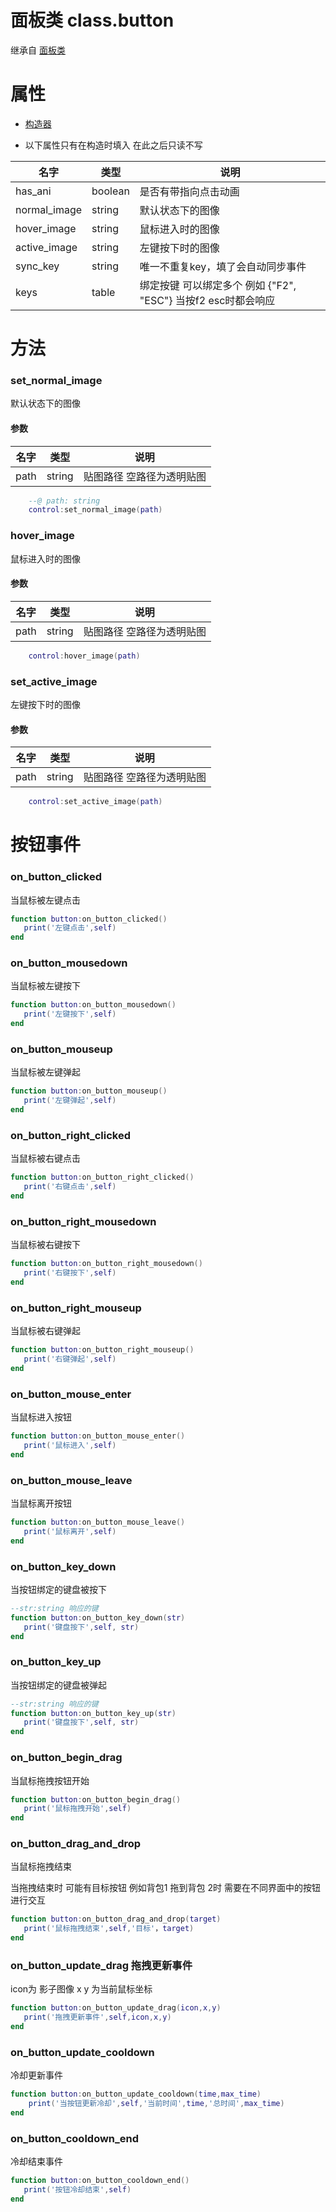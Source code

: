 # 面板类 class.button

继承自 [面板类](Script/界面/面板)


# 属性

* [构造器](Script/界面/构造器)

* 以下属性只有在构造时填入 在此之后只读不写

名字|类型|说明
--|--|--
has_ani|boolean| 是否有带指向点击动画
normal_image|string| 默认状态下的图像
hover_image|string| 鼠标进入时的图像
active_image|string| 左键按下时的图像
sync_key|string|唯一不重复key，填了会自动同步事件
keys|table| 绑定按键 可以绑定多个 例如 {"F2", "ESC"}  当按f2 esc时都会响应 

# 方法


### set_normal_image
默认状态下的图像

#### 参数
名字|类型|说明
--|--|--
path|string| 贴图路径 空路径为透明贴图

```lua
    --@ path: string
    control:set_normal_image(path)
```



### hover_image
鼠标进入时的图像

#### 参数
名字|类型|说明
--|--|--
path|string| 贴图路径 空路径为透明贴图

```lua
    control:hover_image(path)
```
### set_active_image
左键按下时的图像

#### 参数
名字|类型|说明
--|--|--
path|string| 贴图路径 空路径为透明贴图

```lua
    control:set_active_image(path)
```


# 按钮事件


### on_button_clicked 
当鼠标被左键点击

```lua
function button:on_button_clicked()
   print('左键点击',self)
end
```

### on_button_mousedown 
当鼠标被左键按下

```lua
function button:on_button_mousedown()
   print('左键按下',self)
end
```

###  on_button_mouseup 
当鼠标被左键弹起

```lua
function button:on_button_mouseup()
   print('左键弹起',self)
end
```

###  on_button_right_clicked 
当鼠标被右键点击

```lua
function button:on_button_right_clicked()
   print('右键点击',self)
end
```

### on_button_right_mousedown 
当鼠标被右键按下

```lua
function button:on_button_right_mousedown()
   print('右键按下',self)
end
```

###  on_button_right_mouseup 
当鼠标被右键弹起

```lua 
function button:on_button_right_mouseup()
   print('右键弹起',self)
end
```

###  on_button_mouse_enter 
当鼠标进入按钮

```lua
function button:on_button_mouse_enter()
   print('鼠标进入',self)
end 
```

###  on_button_mouse_leave 
当鼠标离开按钮

```lua
function button:on_button_mouse_leave()
   print('鼠标离开',self)
end 
```

###  on_button_key_down 
当按钮绑定的键盘被按下

```lua
--str:string 响应的键
function button:on_button_key_down(str)
   print('键盘按下',self, str)
end 
```
###  on_button_key_up 
当按钮绑定的键盘被弹起

```lua
--str:string 响应的键
function button:on_button_key_up(str)
   print('键盘按下',self, str)
end 
```

### on_button_begin_drag 
当鼠标拖拽按钮开始

```lua
function button:on_button_begin_drag()
   print('鼠标拖拽开始',self)
end
```

###  on_button_drag_and_drop 
当鼠标拖拽结束

当拖拽结束时 可能有目标按钮 例如背包1 拖到背包 2时 需要在不同界面中的按钮进行交互 

```lua
function button:on_button_drag_and_drop(target)
   print('鼠标拖拽结束',self,'目标'，target)
end
```

###  on_button_update_drag 拖拽更新事件

icon为 影子图像
x y 为当前鼠标坐标

```lua
function button:on_button_update_drag(icon,x,y)
   print('拖拽更新事件',self,icon,x,y)
end
```

### on_button_update_cooldown 
冷却更新事件

```lua
function button:on_button_update_cooldown(time,max_time)
    print('当按钮更新冷却',self,'当前时间',time,'总时间',max_time)
end
```

### on_button_cooldown_end 
冷却结束事件

```lua
function button:on_button_cooldown_end()
   print('按钮冷却结束',self)
end
```
